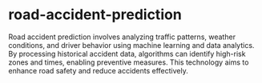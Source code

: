# road-accident-prediction
Road accident prediction involves analyzing traffic patterns, weather conditions, and driver behavior using machine learning and data analytics. By processing historical accident data, algorithms can identify high-risk zones and times, enabling preventive measures. This technology aims to enhance road safety and reduce accidents effectively.
